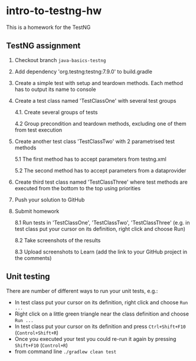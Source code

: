 # intro-to-testng-hw
This is a homework for the TestNG

## TestNG assignment
1. Checkout branch `java-basics-testng`
2. Add dependency 'org.testng:testng:7.9.0' to build.gradle
3. Create a simple test with setup and teardown methods. Each method has to output its name to console
4. Create a test class named 'TestClassOne' with several test groups

   4.1. Create several groups of tests

   4.2 Group precondition and teardown methods, excluding one of them from test execution

5. Create another test class 'TestClassTwo' with 2 parametrised test methods

   5.1 The first method has to accept parameters from testng.xml

   5.2 The second method has to accept parameters from a dataprovider

6. Create third test class named 'TestClassThree' where test methods are executed from the bottom to the top using priorities
7. Push your solution to GitHub
8. Submit homework

   8.1 Run tests in 'TestClassOne', 'TestClassTwo', 'TestClassThree' (e.g. in test class put your cursor on its definition, right click and choose Run)

   8.2 Take screenshots of the results

   8.3 Upload screenshots to Learn (add the link to your GitHub project in the comments)

## Unit testing
There are number of different ways to run your unit tests, e.g.:
* In test class put your cursor on its definition, right click and choose `Run ...`
* Right click on a little green triangle near the class definition and choose `Run ...`
* In test class put your cursor on its definition and press `Ctrl+Shift+F10` (`Control+Shift+R`)
* Once you executed your test you could re-run it again by pressing `Shift+F10` (`Control+R`)
* from command line ```./gradlew clean test```
